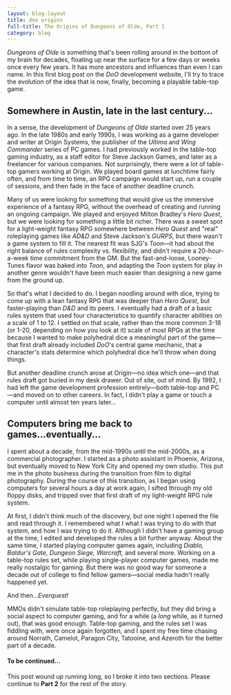 ```yaml
---
layout: blog-layout
title: doo origins
full-title: The Origins of Dungeons of Olde, Part 1
category: blog
---
```


_Dungeons of Olde_ is something that's been rolling around in the bottom of my brain for decades, floating up near the surface for a few days or weeks once every few years. It has more ancestors and influences than even I can name. In this first blog post on the _DoO_ development website, I'll try to trace the evolution of the idea that is now, finally, becoming a playable table-top game.

## Somewhere in Austin, late in the last century...
In a sense, the development of _Dungeons of Olde_ started over 25 years ago. In the late 1980s and early 1990s, I was working as a game developer and writer at Origin Systems, the publisher of the _Ultima_ and _Wing Commander_ series of PC games. I had previously worked in the table-top gaming industry, as a staff editor for Steve Jackson Games, and later as a freelancer for various companies. Not surprisingly, there were a lot of table-top gamers working at Origin. We played board games at lunchtime fairly often, and from time to time, an RPG campaign would start up, run a couple of sessions, and then fade in the face of another deadline crunch.

Many of us were looking for something that would give us the immersive experience of a fantasy RPG, without the overhead of creating and running an ongoing campaign. We played and enjoyed Milton Bradley's _Hero Quest_, but we were looking for something a little bit richer. There was a sweet spot for a light-weight fantasy RPG somewhere between _Hero Quest_ and "real" roleplaying games like _AD&D_ and Steve Jackson's _GURPS_, but there wasn't a game system to fill it. The nearest fit was SJG's _Toon_&mdash;it had about the right balance of rules complexity vs. flexibility, and didn't require a 20-hour-a-week time commitment from the GM. But the fast-and-loose, Looney-Tunes flavor was baked into _Toon_, and adapting the _Toon_ system for play in another genre wouldn't have been much easier than designing a new game from the ground up.

So that's what I decided to do. I began noodling around with dice, trying to come up with a lean fantasy RPG that was deeper than _Hero Quest_, but faster-playing than _D&D_ and its peers. I eventually had a draft of a basic rules system that used four characteristics to quantify character abilities on a scale of 1 to 12. I settled on that scale, rather than the more common 3-18 (or 1-20, depending on how you look at it) scale of most RPGs at the time because I wanted to make polyhedral dice a  meaningful part of the game&mdash;that first draft already included _DoO_'s central game mechanic, that a character's stats determine which polyhedral dice he'll throw when doing things.

But another deadline crunch arose at Origin&mdash;no idea which one&mdash;and that rules draft got buried in my desk drawer. Out of site, out of mind. By 1992, I had left the game development profession entirely&mdash;both table-top and PC&mdash;and moved on to other careers. In fact, I didn't play a game or touch a computer until almost ten years later&hellip;

## Computers bring me back to games...eventually...
I spent about a decade, from the mid-1990s until the mid-2000s, as a commercial photographer. I started as a photo assistant in Phoenix, Arizona, but eventually moved to New York City and opened my own studio. This put me in the photo business during the transition from film to digital photography. During the course of this transition, as I began using computers for several hours a day at work again, I sifted through my old floppy disks, and tripped over that first draft of my light-weight RPG rule system.

At first, I didn't think much of the discovery, but one night I opened the file and read through it. I remembered what I what I was trying to do with that system, and how I was trying to do it. Although I didn't have a gaming group at the time, I edited and developed the rules a bit further anyway. About the same time, I started playing computer games again, including _Diablo, Baldur's Gate, Dungeon Siege, Warcraft,_ and several more. Working on a table-top rules set, while playing single-player computer games, made me really nostalgic for gaming. But there was no good way for someone a decade out of college to find fellow gamers&mdash;social media hadn't really happened yet.

And then&hellip;_Everquest!_

MMOs didn't simulate table-top roleplaying perfectly, but they did bring a social aspect to computer gaming, and for a while (a _long_ while, as it turned out), that was good enough. Table-top gaming, and the rules set I was fiddling with, were once again forgotten, and I spent my free time chasing around Norrath, Camelot, Paragon City, Tatooine, and Azeroth for the better part of a decade.

#### To be continued...
This post wound up running long, so I broke it into two sections. Please continue to **Part 2** for the rest of the story.

